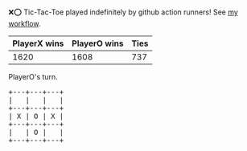 :x::o: Tic-Tac-Toe played indefinitely by github action runners! See [my workflow](.github/workflows/play.yaml).

|PlayerX wins|PlayerO wins|Ties|
|-|-|-|
|1620|1608|737|

PlayerO's turn.

<pre>
+---+---+---+
|   |   |   |
+---+---+---+
| X | O | X |
+---+---+---+
|   | O |   |
+---+---+---+
</pre>